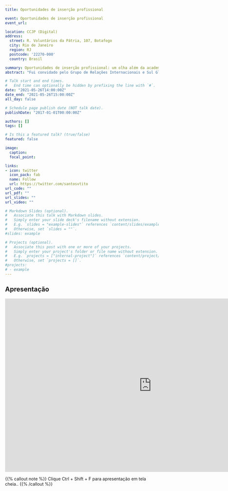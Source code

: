 ```yaml
---
title: Oportunidades de inserção profissional

event: Oportunidades de inserção profissional
event_url: 

location: CCJP (Digital)
address:
  street: R. Voluntários da Pátria, 107, Botafogo
  city: Rio de Janeiro
  region: RJ
  postcode: '22270-000'
  country: Brasil

summary: Oportunidades de inserção profissional: um olha além da academia.
abstract: "Fui convidado pelo Grupo de Relações Internacionais e Sul Global para falar sobre Dados e Consultoria e Aproveitarei a oportunidade para tratar resumidamente do vem sendo chamado de Ciências Sociais Computacionais com foco em Análise de Redes aplicada ao mercado"

# Talk start and end times.
#   End time can optionally be hidden by prefixing the line with `#`.
date: "2021-05-26T14:00:00Z"
date_end: "2021-05-26T15:00:00Z"
all_day: false

# Schedule page publish date (NOT talk date).
publishDate: "2017-01-01T00:00:00Z"

authors: []
tags: []

# Is this a featured talk? (true/false)
featured: false

image:
  caption:
  focal_point:

links:
- icon: twitter
  icon_pack: fab
  name: Follow
  url: https://twitter.com/santosvtito
url_code: ""
url_pdf: ""
url_slides: ""
url_video: ""

# Markdown Slides (optional).
#   Associate this talk with Markdown slides.
#   Simply enter your slide deck's filename without extension.
#   E.g. `slides = "example-slides"` references `content/slides/example-slides.md`.
#   Otherwise, set `slides = ""`.
#slides: example

# Projects (optional).
#   Associate this post with one or more of your projects.
#   Simply enter your project's folder or file name without extension.
#   E.g. `projects = ["internal-project"]` references `content/project/deep-learning/index.md`.
#   Otherwise, set `projects = []`.
#projects:
# - example
---
```


## Apresentação


<iframe src="https://docs.google.com/presentation/d/e/2PACX-1vQWG5I__PnyTcuGRDgNvNflgVMaGZD3FgkwrZWBw8XkbBY1ZN7SlPDQYnuYVqMvV9HF8nxz2QfU1r0O/embed?start=false&loop=false&delayms=3000" frameborder="0" width="960" height="569" allowfullscreen="true" mozallowfullscreen="true" webkitallowfullscreen="true"></iframe>


{{% callout note %}}
Clique Ctrl + Shift + F para apresentação em tela cheia..
{{% /callout %}}


